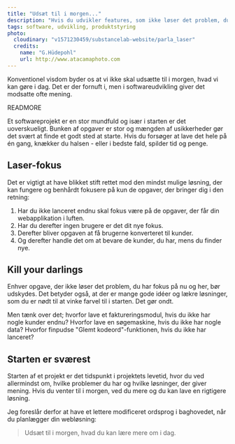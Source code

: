 ```yaml
---
title: "Udsæt til i morgen..."
description: "Hvis du udvikler features, som ikke løser det problem, du har nu og her, spilder du tiden"
tags: software, udvikling, produktstyring
photo:
  cloudinary: "v1571230459/substancelab-website/parla_laser"
  credits:
    name: "G.Hüdepohl"
    url: http://www.atacamaphoto.com
---
```


Konventionel visdom byder os at vi ikke skal udsætte til i morgen, hvad vi kan gøre i dag. Det er der fornuft i, men i softwareudvikling giver det modsatte ofte mening.

READMORE

Et softwareprojekt er en stor mundfuld og især i starten er det uoverskueligt. Bunken af opgaver er stor og mængden af usikkerheder gør det svært at finde et godt sted at starte. Hvis du forsøger at lave det hele på én gang, knækker du halsen - eller i bedste fald, spilder tid og penge.

## Laser-fokus

Det er vigtigt at have blikket stift rettet mod den mindst mulige løsning, der kan fungere og benhårdt fokusere på kun de opgaver, der bringer dig i den retning:

1. Har du ikke lanceret endnu skal fokus være på de opgaver, der får din webapplikation i luften.
2. Har du derefter ingen brugere er det dit nye fokus.
3. Derefter bliver opgaven at få brugerne konverteret til kunder.
4. Og derefter handle det om at bevare de kunder, du har, mens du finder nye.

## Kill your darlings

Enhver opgave, der ikke løser det problem, du har fokus på nu og her, bør udskydes. Det betyder også, at der er mange gode idéer og lækre løsninger, som du er nødt til at vinke farvel til i starten. Det gør ondt.

Men tænk over det; hvorfor lave et faktureringsmodul, hvis du ikke har nogle kunder endnu? Hvorfor lave en søgemaskine, hvis du ikke har nogle data? Hvorfor finpudse "Glemt kodeord"-funktionen, hvis du ikke har lanceret?

## Starten er sværest

Starten af et projekt er det tidspunkt i projektets levetid, hvor du ved allermindst om, hvilke problemer du har og hvilke løsninger, der giver mening. Hvis du venter til i morgen, ved du mere og du kan lave en rigtigere løsning.

Jeg foreslår derfor at have et lettere modificeret ordsprog i baghovedet, når du planlægger din webløsning:

<blockquote class="quote">Udsæt til i morgen, hvad du kan lære mere om i dag.</blockquote>
